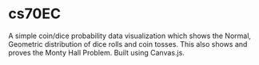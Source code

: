 cs70EC
======

A simple coin/dice probability data visualization which shows the Normal, Geometric distribution of dice rolls 
and coin tosses. This also shows and proves the Monty Hall Problem. Built using Canvas.js.
